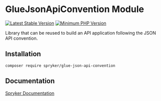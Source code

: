# GlueJsonApiConvention Module
[![Latest Stable Version](https://poser.pugx.org/spryker/glue-json-api-convention/v/stable.svg)](https://packagist.org/packages/spryker/glue-json-api-convention)
[![Minimum PHP Version](https://img.shields.io/badge/php-%3E%3D%207.4-8892BF.svg)](https://php.net/)

Library that can be reused to build an API application following the JSON API convention.

## Installation

```
composer require spryker/glue-json-api-convention
```

## Documentation

[Spryker Documentation](https://academy.spryker.com/developing_with_spryker/module_guide/modules.html)
